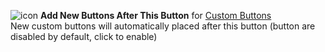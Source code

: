 ![icon](https://raw.github.com/Infocatcher/Custom_Buttons/master/Add_New_Buttons_After_This_Button/icon.png)&nbsp;**Add New Buttons After This Button** for [Custom Buttons](https://addons.mozilla.org/addon/custom-buttons/)
<br>New custom buttons will automatically placed after this button (button are disabled by default, click to enable)